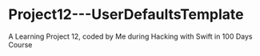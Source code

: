 # Project12---UserDefaultsTemplate
 A Learning Project 12, coded by Me during Hacking with Swift in 100 Days Course
